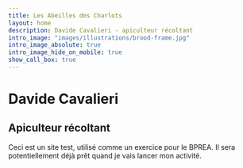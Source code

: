 ```yaml
---
title: Les Abeilles des Charlots
layout: home
description: Davide Cavalieri - apiculteur récoltant 
intro_image: "images/illustrations/brood-frame.jpg"
intro_image_absolute: true
intro_image_hide_on_mobile: true
show_call_box: true
---
```


# Davide Cavalieri

## Apiculteur récoltant

Ceci est un site test, utilisé comme un exercice pour le BPREA. Il sera potentiellement déjà prêt quand je vais lancer mon activité.
